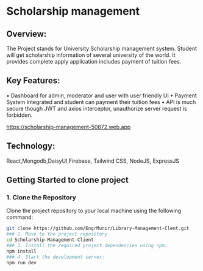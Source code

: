 # Scholarship management
## Overview:
The Project stands for University Scholarship management system. Student will get scholarship information of several university of the world. It provides complete apply application includes payment of tuition fees. 

## Key Features:
•	Dashboard for admin, moderator and user with user friendly UI
•	Payment System Integrated and student can payment their tuition fees
•	API is much secure though JWT and axios interceptor, unauthorize server request is forbidden.

https://scholarship-management-50872.web.app
## Technology:
React,Mongodb,DaisyUI,Firebase, Tailwind CSS, NodeJS, ExpressJS
## Getting Started to clone project

### 1. Clone the Repository
Clone the project repository to your local machine using the following command:
```sh
git clone https://github.com/EngrMunir/Library-Management-Clent.git
### 2. Move to the project repository
cd Scholarship-Management-Client
### 3. Install the required project dependencies using npm:
npm install
### 4. Start the development server:
npm run dev
